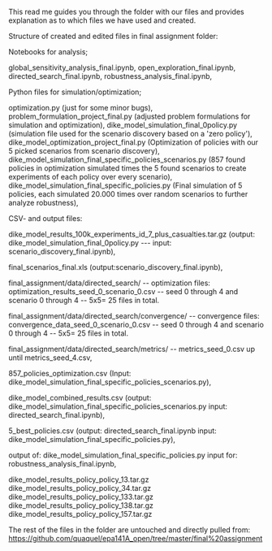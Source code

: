 This read me guides you through the folder with our files and provides explanation as to which files we have used and created.

Structure of created and edited files in final assignment folder:

Notebooks for analysis;

global_sensitivity_analysis_final.ipynb,
open_exploration_final.ipynb,
directed_search_final.ipynb,
robustness_analysis_final.ipynb,

Python files for simulation/optimization;

optimization.py (just for some minor bugs),
problem_formulation_project_final.py (adjusted problem formulations for simulation and optimization),
dike_model_simulation_final_0policy.py (simulation file used for the scenario discovery based on a 'zero policy'),
dike_model_optimization_project_final.py (Optimization of policies with our 5 picked scenarios from scenario discovery),
dike_model_simulation_final_specific_policies_scenarios.py (857 found policies in optimization simulated times the 5 found scenarios to create experiments of each policy over every scenario),
dike_model_simulation_final_specific_policies.py (Final simulation of 5 policies, each simulated 20.000 times over random scenarios to further analyze robustness),

CSV- and output files:

dike_model_results_100k_experiments_id_7_plus_casualties.tar.gz (output: dike_model_simulation_final_0policy.py --- input: scenario_discovery_final.ipynb),

final_scenarios_final.xls (output:scenario_discovery_final.ipynb),

final_assignment/data/directed_search/ -- optimization files: optimization_results_seed_0_scenario_0.csv -- seed 0 through 4 and scenario 0 through 4 -- 5x5= 25 files in total.

final_assignment/data/directed_search/convergence/ -- convergence files: convergence_data_seed_0_scenario_0.csv -- seed 0 through 4 and scenario 0 through 4 -- 5x5= 25 files in total.

final_assignment/data/directed_search/metrics/ -- metrics_seed_0.csv up until metrics_seed_4.csv,

857_policies_optimization.csv (Input: dike_model_simulation_final_specific_policies_scenarios.py),

dike_model_combined_results.csv (output: dike_model_simulation_final_specific_policies_scenarios.py input: directed_search_final.ipynb),

5_best_policies.csv (output: directed_search_final.ipynb input: dike_model_simulation_final_specific_policies.py),

output of: dike_model_simulation_final_specific_policies.py input for: robustness_analysis_final.ipynb,

dike_model_results_policy_policy_13.tar.gz
dike_model_results_policy_policy_34.tar.gz
dike_model_results_policy_policy_133.tar.gz
dike_model_results_policy_policy_138.tar.gz
dike_model_results_policy_policy_157.tar.gz

The rest of the files in the folder are untouched and directly pulled from: https://github.com/quaquel/epa141A_open/tree/master/final%20assignment
